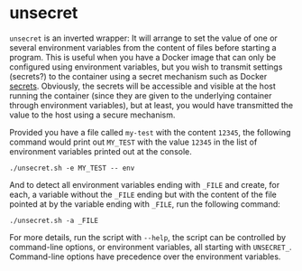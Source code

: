 # unsecret

`unsecret` is an inverted wrapper: It will arrange to set the value of one or
several environment variables from the content of files before starting a
program. This is useful when you have a Docker image that can only be configured
using environment variables, but you wish to transmit settings (secrets?) to the
container using a secret mechanism such as Docker [secrets]. Obviously, the
secrets will be accessible and visible at the host running the container (since
they are given to the underlying container through environment variables), but
at least, you would have transmitted the value to the host using a secure
mechanism.

  [secrets]: https://docs.docker.com/engine/swarm/secrets/

Provided you have a file called `my-test` with the content `12345`, the
following command would print out `MY_TEST` with the value `12345` in the list
of environment variables printed out at the console.

```shell
./unsecret.sh -e MY_TEST -- env
```

And to detect all environment variables ending with `_FILE` and create, for
each, a variable without the `_FILE` ending but with the content of the file
pointed at by the variable ending with `_FILE`, run the following command:

```shell
./unsecret.sh -a _FILE
```

For more details, run the script with `--help`, the script can be controlled by
command-line options, or environment variables, all starting with `UNSECRET_`.
Command-line options have precedence over the environment variables.
